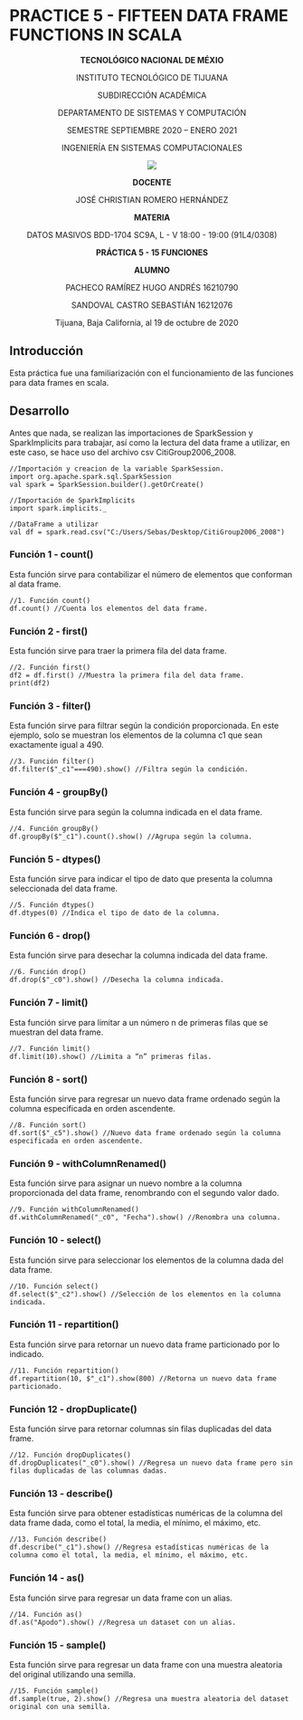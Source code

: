 # PRACTICE 5 - FIFTEEN DATA FRAME FUNCTIONS IN SCALA

<div align="center">

**TECNOLÓGICO NACIONAL DE MÉXIO**

INSTITUTO TECNOLÓGICO DE TIJUANA

SUBDIRECCIÓN ACADÉMICA
 
DEPARTAMENTO DE SISTEMAS Y COMPUTACIÓN
 
SEMESTRE SEPTIEMBRE 2020 – ENERO 2021

INGENIERÍA EN SISTEMAS COMPUTACIONALES

 
 [![](https://upload.wikimedia.org/wikipedia/commons/2/2e/ITT.jpg)](https://upload.wikimedia.org/wikipedia/commons/2/2e/ITT.jpg)

**DOCENTE**

JOSÉ CHRISTIAN ROMERO HERNÁNDEZ

**MATERIA**

DATOS MASIVOS
BDD-1704 SC9A, L - V 18:00 - 19:00 (91L4/0308)


**PRÁCTICA 5 - 15 FUNCIONES**


**ALUMNO**

PACHECO RAMÍREZ HUGO ANDRÉS	16210790

SANDOVAL CASTRO SEBASTIÁN	16212076


Tijuana, Baja California, al 19 de octubre de 2020
 
</div>

## Introducción

Esta práctica fue una familiarización con el funcionamiento de las funciones para data frames en scala.

## Desarrollo
 
Antes que nada, se realizan las importaciones de SparkSession y SparkImplicits para trabajar, así como la lectura del data frame a utilizar, en este caso, se hace uso del archivo csv CitiGroup2006_2008.
 
	//Importación y creacion de la variable SparkSession.
	import org.apache.spark.sql.SparkSession
	val spark = SparkSession.builder().getOrCreate()

	//Importación de SparkImplicits
	import spark.implicits._

	//DataFrame a utilizar
	val df = spark.read.csv("C:/Users/Sebas/Desktop/CitiGroup2006_2008")
 
### Función 1 - count()
 
Esta función sirve para contabilizar el número de elementos que conforman al data frame.
 
	//1. Función count()
	df.count() //Cuenta los elementos del data frame.
 
### Función 2 - first()
 
Esta función sirve para traer la primera fila del data frame.
 
	//2. Función first()
	df2 = df.first() //Muestra la primera fila del data frame.
	print(df2)

### Función 3 - filter()
 
Esta función sirve para filtrar según la condición proporcionada. En este ejemplo, solo se muestran los elementos de la columna c1 que sean exactamente igual a 490.
 
	//3. Función filter()
	df.filter($"_c1"===490).show() //Filtra según la condición.
 
### Función 4 - groupBy()
 
Esta función sirve para según la columna indicada en el data frame.
 
	//4. Función groupBy()
	df.groupBy($"_c1").count().show() //Agrupa según la columna.
 
### Función 5 - dtypes()
 
Esta función sirve para indicar el tipo de dato que presenta la columna seleccionada del data frame.
 
	//5. Función dtypes()
	df.dtypes(0) //Indica el tipo de dato de la columna.
 
### Función 6 - drop()
 
Esta función sirve para desechar la columna indicada del data frame.
 
	//6. Función drop()
	df.drop($"_c0").show() //Desecha la columna indicada.
 
### Función 7 - limit()
 
Esta función sirve para limitar a un número n de primeras filas que se muestran del data frame.
 
	//7. Función limit()
	df.limit(10).show() //Limita a “n” primeras filas.

### Función 8 - sort()
 
Esta función sirve para regresar un nuevo data frame ordenado según la columna especificada en orden ascendente.
 
	//8. Función sort()
	df.sort($"_c5").show() //Nuevo data frame ordenado según la columna especificada en orden ascendente.
 
### Función 9 - withColumnRenamed()
 
Esta función sirve para asignar un nuevo nombre a la columna proporcionada del data frame, renombrando con el segundo valor dado.
 
	//9. Función withColumnRenamed()
	df.withColumnRenamed("_c0", "Fecha").show() //Renombra una columna.
 
### Función 10 - select()
 
Esta función sirve para seleccionar los elementos de la columna dada del data frame.
 
	//10. Función select()
	df.select($"_c2").show() //Selección de los elementos en la columna indicada.
 
### Función 11 - repartition()
 
Esta función sirve para retornar un nuevo data frame particionado por lo indicado.
 
	//11. Función repartition()
	df.repartition(10, $"_c1").show(800) //Retorna un nuevo data frame particionado.
 

### Función 12 - dropDuplicate()
 
Esta función sirve para retornar columnas sin filas duplicadas del data frame.
 
	//12. Función dropDuplicates()
	df.dropDuplicates("_c0").show() //Regresa un nuevo data frame pero sin filas duplicadas de las columnas dadas.
 
### Función 13 - describe()
 
Esta función sirve para obtener estadísticas numéricas de la columna del data frame dada, como el total, la media, el mínimo, el máximo, etc.
 
	//13. Función describe()
	df.describe("_c1").show() //Regresa estadísticas numéricas de la columna como el total, la media, el mínimo, el máximo, etc.
 
### Función 14 - as()
 
Esta función sirve para regresar un data frame con un alias.
 
	//14. Función as()
	df.as("Apodo").show() //Regresa un dataset con un alias.
 
### Función 15 - sample()
 
Esta función sirve para regresar un data frame con una muestra aleatoria del original utilizando una semilla.
 
	//15. Función sample()
	df.sample(true, 2).show() //Regresa una muestra aleatoria del dataset original con una semilla.